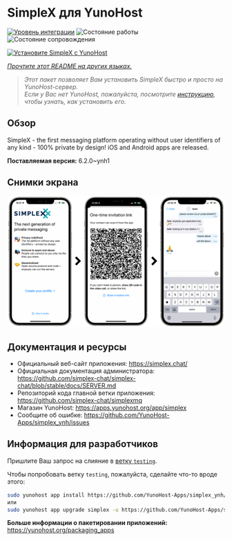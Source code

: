 <!--
Важно: этот README был автоматически сгенерирован <https://github.com/YunoHost/apps/tree/master/tools/readme_generator>
Он НЕ ДОЛЖЕН редактироваться вручную.
-->

# SimpleX для YunoHost

[![Уровень интеграции](https://dash.yunohost.org/integration/simplex.svg)](https://ci-apps.yunohost.org/ci/apps/simplex/) ![Состояние работы](https://ci-apps.yunohost.org/ci/badges/simplex.status.svg) ![Состояние сопровождения](https://ci-apps.yunohost.org/ci/badges/simplex.maintain.svg)

[![Установите SimpleX с YunoHost](https://install-app.yunohost.org/install-with-yunohost.svg)](https://install-app.yunohost.org/?app=simplex)

*[Прочтите этот README на других языках.](./ALL_README.md)*

> *Этот пакет позволяет Вам установить SimpleX быстро и просто на YunoHost-сервер.*  
> *Если у Вас нет YunoHost, пожалуйста, посмотрите [инструкцию](https://yunohost.org/install), чтобы узнать, как установить его.*

## Обзор

SimpleX - the first messaging platform operating without user identifiers of any kind - 100% private by design! iOS and Android apps are released.

**Поставляемая версия:** 6.2.0~ynh1

## Снимки экрана

![Снимок экрана SimpleX](./doc/screenshots/conversation.png)

## Документация и ресурсы

- Официальный веб-сайт приложения: <https://simplex.chat/>
- Официальная документация администратора: <https://github.com/simplex-chat/simplex-chat/blob/stable/docs/SERVER.md>
- Репозиторий кода главной ветки приложения: <https://github.com/simplex-chat/simplexmq>
- Магазин YunoHost: <https://apps.yunohost.org/app/simplex>
- Сообщите об ошибке: <https://github.com/YunoHost-Apps/simplex_ynh/issues>

## Информация для разработчиков

Пришлите Ваш запрос на слияние в [ветку `testing`](https://github.com/YunoHost-Apps/simplex_ynh/tree/testing).

Чтобы попробовать ветку `testing`, пожалуйста, сделайте что-то вроде этого:

```bash
sudo yunohost app install https://github.com/YunoHost-Apps/simplex_ynh/tree/testing --debug
или
sudo yunohost app upgrade simplex -u https://github.com/YunoHost-Apps/simplex_ynh/tree/testing --debug
```

**Больше информации о пакетировании приложений:** <https://yunohost.org/packaging_apps>
